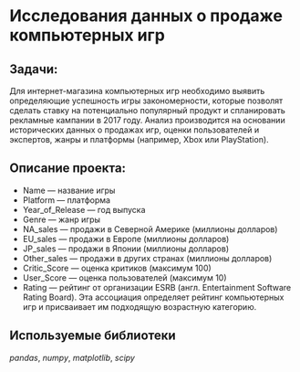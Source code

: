 # Исследования данных о продаже компьютерных игр

## Задачи:

Для интернет-магазина компьютерных игр необходимо выявить определяющие успешность игры закономерности, которые позволят сделать ставку на потенциально популярный продукт и спланировать рекламные кампании в 2017 году. 
Анализ производится на основании исторических данных о продажах игр, оценки пользователей и экспертов, жанры и платформы (например, Xbox или PlayStation).

## Описание проекта:

- Name — название игры
- Platform — платформа
- Year_of_Release — год выпуска
- Genre — жанр игры
- NA_sales — продажи в Северной Америке (миллионы долларов)
- EU_sales — продажи в Европе (миллионы долларов)
- JP_sales — продажи в Японии (миллионы долларов)
- Other_sales — продажи в других странах (миллионы долларов)
- Critic_Score — оценка критиков (максимум 100)
- User_Score — оценка пользователей (максимум 10)
- Rating — рейтинг от организации ESRB (англ. Entertainment Software Rating Board). Эта ассоциация определяет рейтинг компьютерных игр и присваивает им подходящую возрастную категорию.

## Используемые библиотеки

*pandas*, *numpy*, *matplotlib*, *scipy*
